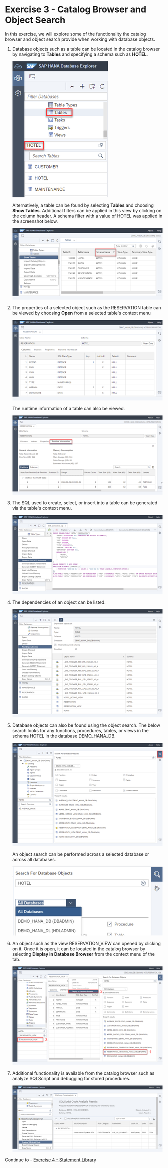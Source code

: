 # Exercise 3 - Catalog Browser and Object Search

In this exercise, we will explore some of the functionality the catalog browser and object search provide when working with database objects. 

1. Database objects such as a table can be located in the catalog browser by navigating to **Tables** and specifying a schema such as **HOTEL**.

    ![](images/TablesInCatalogBrowser.png)

    Alternatively, a table can be found by selecting **Tables** and choosing **Show Tables**.  Additional filters can be applied in this view by clicking on the column header.  A schema filter with a value of HOTEL was applied in the screenshot below.
    
    ![](images/TablesInCatalogBrowser2.png)

2. The properties of a selected object such as the RESERVATION table can be viewed by choosing **Open** from a selected table's context menu

    ![](images/TableColumns.png)

    The runtime information of a table can also be viewed.

    ![](images/RuntimeInformation.png)

3.  The SQL used to create, select, or insert into a table can be generated via the table's context menu. 

    ![](images/GenerateCreate.png)

4. The dependencies of an object can be listed.  

    ![](images/FindDepencies.png)

5. Database objects can also be found using the object search.  The below search looks for any functions, procedures, tables, or views in the schema HOTEL in the database DEMO_HANA_DB. 

    ![](images/ObjectSearch.png)

    An object search can be performed across a selected database or across all databases.

    ![](images/SearchAcrossAllDatabases.png)

6. An object such as the view RESERVATION_VIEW can opened by clicking on it.  Once it is open, it can be located in the catalog browser by selecting **Display in Database Browser** from the context menu of the tab.

    ![](images/RevealInCatalogBrowser.png)

7. Additional functionality is available from the catalog browser such as analyze SQLScript and debugging for stored procedures. 

    ![](images/AnalyzeSQLScriptCode.png)

Continue to - [Exercise 4 - Statement Library ](../ex4/README.md)